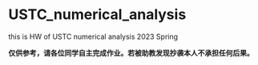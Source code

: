 # USTC_numerical_analysis
this is HW of USTC numerical analysis 2023 Spring

**仅供参考，请各位同学自主完成作业。若被助教发现抄袭本人不承担任何后果。**
